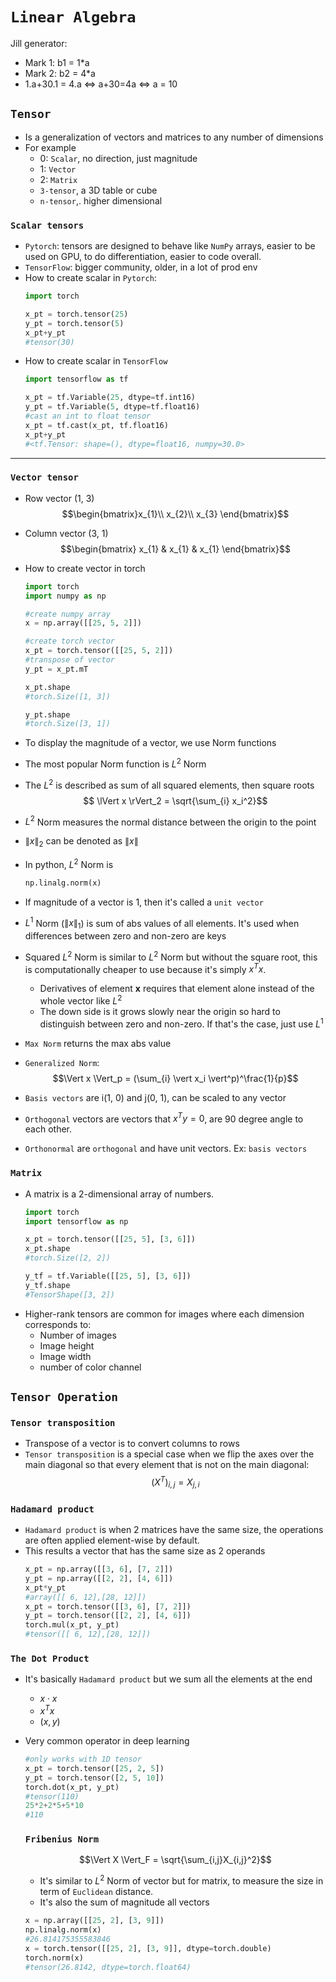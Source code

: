 # `Linear Algebra`

Jill generator:
- Mark 1: b1 = 1*a
- Mark 2: b2 = 4*a
- 1.a+30.1 = 4.a
  <=> a+30=4a
  <=> a = 10

## `Tensor`
- Is a generalization of vectors and matrices to any number of dimensions
- For example
  - 0: `Scalar`, no direction, just magnitude
  - 1: `Vector`
  - 2: `Matrix`
  - `3-tensor`, a 3D table or cube
  - `n-tensor`,. higher dimensional

### `Scalar tensors`

- `Pytorch`: tensors are designed to behave like `NumPy` arrays, easier to be used on GPU, to do differentiation, easier to code overall.
- `TensorFlow`: bigger community, older, in a lot of prod env
- How to create scalar in `Pytorch`:
    ```python
    import torch

    x_pt = torch.tensor(25)
    y_pt = torch.tensor(5)
    x_pt+y_pt
    #tensor(30)
    ```
- How to create scalar in `TensorFlow`
    ```python
    import tensorflow as tf

    x_pt = tf.Variable(25, dtype=tf.int16)
    y_pt = tf.Variable(5, dtype=tf.float16)
    #cast an int to float tensor
    x_pt = tf.cast(x_pt, tf.float16)
    x_pt+y_pt
    #<tf.Tensor: shape=(), dtype=float16, numpy=30.0>
    ```
----
### `Vector tensor`
- Row vector (1, 3)
$$\begin{bmatrix}x_{1}\\
x_{2}\\
x_{3}
\end{bmatrix}$$

- Column vector (3, 1)
$$\begin{bmatrix} 
x_{1} & x_{1} & x_{1} 
\end{bmatrix}$$
- How to create vector in torch
    ```python
    import torch
    import numpy as np

    #create numpy array
    x = np.array([[25, 5, 2]])

    #create torch vector
    x_pt = torch.tensor([[25, 5, 2]])
    #transpose of vector
    y_pt = x_pt.mT

    x_pt.shape
    #torch.Size([1, 3])

    y_pt.shape
    #torch.Size([3, 1])
    ```
- To display the magnitude of a vector, we use Norm functions
- The most popular Norm function is $L^2$ Norm
- The $L^2$ is described as sum of all squared elements, then square roots
    $$ \lVert x \rVert_2 = \sqrt{\sum_{i} x_i^2}$$
- $L^2$ Norm measures the normal distance between the origin to the point
- $\lVert x \rVert_2$ can be denoted as $\lVert x \rVert$
- In python, $L^2$ Norm is 
    ```python
    np.linalg.norm(x)
    ```
- If magnitude of a vector is 1, then it's called a `unit vector`
- $L^1$ Norm ($\lVert x \rVert_1$) is sum of abs values of all elements. It's used when differences between zero and non-zero are keys
- Squared $L^2$ Norm is similar to $L^2$ Norm but without the square root, this is computationally cheaper to use because it's simply $x^Tx$.
  - Derivatives of element **x** requires that element alone instead of the whole vector like $L^2$
  - The down side is it grows slowly near the origin so hard to distinguish between zero and non-zero. If that's the case, just use $L^1$
- `Max Norm` returns the max abs value
- `Generalized Norm`:
    $$\Vert x \Vert_p = (\sum_{i} \vert x_i \vert^p)^\frac{1}{p}$$
- `Basis vectors` are i(1, 0) and j(0, 1), can be scaled to any vector
- `Orthogonal` vectors are vectors that $x^Ty=0$, are 90 degree angle to each other.
- `Orthonormal` are `orthogonal` and have unit vectors. Ex: `basis vectors`

### `Matrix`
- A matrix is a 2-dimensional array of numbers.
    ```python
    import torch 
    import tensorflow as np

    x_pt = torch.tensor([[25, 5], [3, 6]])
    x_pt.shape
    #torch.Size([2, 2])

    y_tf = tf.Variable([[25, 5], [3, 6]])
    y_tf.shape
    #TensorShape([3, 2])
    ```
- Higher-rank tensors are common for images where each dimension corresponds to:
  - Number of images
  - Image height
  - Image width
  - number of color channel

## `Tensor Operation`

### `Tensor transposition`
- Transpose of a vector is to convert columns to rows
- `Tensor transposition` is a special case when we flip the axes over the main diagonal so that every element that is not on the main diagonal:
    $$(X^T)_{i,j}=X_{j, i}$$

### `Hadamard product`
- `Hadamard product` is when 2 matrices have the same size, the operations are often applied element-wise by default.
- This results a vector that has the same size as 2 operands
  ```python
  x_pt = np.array([[3, 6], [7, 2]])
  y_pt = np.array([[2, 2], [4, 6]])
  x_pt*y_pt
  #array([[ 6, 12],[28, 12]])
  x_pt = torch.tensor([[3, 6], [7, 2]])
  y_pt = torch.tensor([[2, 2], [4, 6]])
  torch.mul(x_pt, y_pt)
  #tensor([[ 6, 12],[28, 12]])
  ```

### `The Dot Product`
- It's basically `Hadamard product` but we sum all the elements at the end
  - $x\cdot x$
  - $x^Tx$
  - $(x, y)$
- Very common operator in deep learning
  ```python
  #only works with 1D tensor 
  x_pt = torch.tensor([25, 2, 5])
  y_pt = torch.tensor([2, 5, 10])
  torch.dot(x_pt, y_pt)
  #tensor(110)
  25*2+2*5+5*10
  #110
  ```

  ### `Fribenius Norm`
    $$\Vert X \Vert_F = \sqrt{\sum_{i,j}X_{i,j}^2}$$
  - It's similar to $L^2$ Norm of vector but for matrix, to measure the size in term of `Euclidean` distance.
  - It's also the sum of magnitude all vectors
  ```python
  x = np.array([[25, 2], [3, 9]])
  np.linalg.norm(x)
  #26.814175355583846
  x = torch.tensor([[25, 2], [3, 9]], dtype=torch.double)
  torch.norm(x)
  #tensor(26.8142, dtype=torch.float64)
  ```